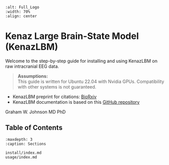```{image} img/Full_Logo.jpg
:alt: Full_Logo
:width: 70%
:align: center
```

<p align="center">  </p>
<p align="center">  </p>
<p align="center">  </p>

# Kenaz Large Brain-State Model (KenazLBM)
Welcome to the step-by-step guide for installing and using KenazLBM on raw intracranial EEG data.

> **Assumptions:**  
> This guide is written for Ubuntu 22.04 with Nvidia GPUs. Compatibility with other systems is not guaranteed.

- KenazLBM preprint for citations: [BioRxiv](https://www.biorxiv.org/content/10.1101/2025.08.10.669538v2)
- KenazLBM documentation is based on this [GitHub repository](https://github.com/grahamwjohnson/KenazLBM)

Graham W. Johnson MD PhD

<p align="center">  </p>
<p align="center">  </p>
<p align="center">  </p>

## Table of Contents

```{toctree}
:maxdepth: 3
:caption: Sections

install/index.md
usage/index.md
```






